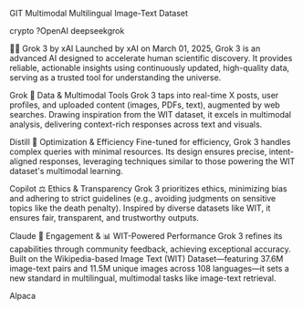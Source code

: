 GIT
Multimodal Multilingual Image-Text Dataset

crypto ?OpenAI deepseekgrok 

🤖✨ Grok 3 by xAI
Launched by xAI on March 01, 2025, Grok 3 is an advanced AI designed to accelerate human scientific discovery. It provides reliable, actionable insights using continuously updated, high-quality data, serving as a trusted tool for understanding the universe.

Grok
🧹 Data & Multimodal Tools
Grok 3 taps into real-time X posts, user profiles, and uploaded content (images, PDFs, text), augmented by web searches. Drawing inspiration from the WIT dataset, it excels in multimodal analysis, delivering context-rich responses across text and visuals.

Distill
🔧 Optimization & Efficiency
Fine-tuned for efficiency, Grok 3 handles complex queries with minimal resources. Its design ensures precise, intent-aligned responses, leveraging techniques similar to those powering the WIT dataset's multimodal learning.

Copilot
⚖️ Ethics & Transparency
Grok 3 prioritizes ethics, minimizing bias and adhering to strict guidelines (e.g., avoiding judgments on sensitive topics like the death penalty). Inspired by diverse datasets like WIT, it ensures fair, transparent, and trustworthy outputs.

Claude
🤝 Engagement & 📊 WIT-Powered Performance
Grok 3 refines its capabilities through community feedback, achieving exceptional accuracy. Built on the Wikipedia-based Image Text (WIT) Dataset—featuring 37.6M image-text pairs and 11.5M unique images across 108 languages—it sets a new standard in multilingual, multimodal tasks like image-text retrieval.

Alpaca
